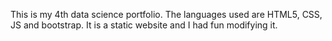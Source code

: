

   This is my 4th data science portfolio.
   The languages used are HTML5, CSS, JS and bootstrap. 
   It is a static website and I had fun modifying it.
